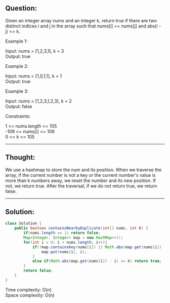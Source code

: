 ## Question:

Given an integer array nums and an integer k, return true if there are two distinct indices i and j in the array such that nums[i] == nums[j] and abs(i - j) <= k. 

Example 1:  

Input: nums = [1,2,3,1], k = 3  
Output: true  

Example 2:  

Input: nums = [1,0,1,1], k = 1  
Output: true  

Example 3:  

Input: nums = [1,2,3,1,2,3], k = 2  
Output: false  

Constraints:  

1 <= nums.length <= 105  
-109 <= nums[i] <= 109  
0 <= k <= 105  

---
## Thought:
We use a hashmap to store the num and its position. When we traverse the array, if the current number is not a key or the current number's value 
is more than k numbers away, we reset the number and its new position. If not, we return true. After the traversal, if we do not return true, we return
false.

---
## Solution:
```Java
class Solution {
    public boolean containsNearbyDuplicate(int[] nums, int k) {
        if(nums.length == 1) return false;
        Map<Integer, Integer> map = new HashMap<>();
        for(int i = 0; i < nums.length; i++){
            if(!map.containsKey(nums[i]) || Math.abs(map.get(nums[i]) - i) > k){
                map.put(nums[i], i);
            }
            else if(Math.abs(map.get(nums[i]) - i) <= k) return true;
        }
        return false;
    }
}
```
Time complexity: O(n)  
Space complexity: O(n)
